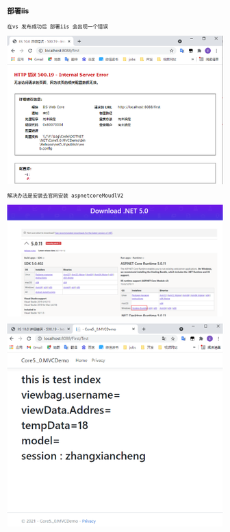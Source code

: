 ###  部署iis

```
在vs 发布成功后 部署iis 会出现一个错误
```

![image-20211023135516466](../../../../image/image-20211023135516466.png)

```
解决办法是安装去官网安装 aspnetcoreMoudlV2
```

![image-20211023140059449](../../../../image/image-20211023140059449.png)

![image-20211023135922537](../../../../image/image-20211023135922537.png)
